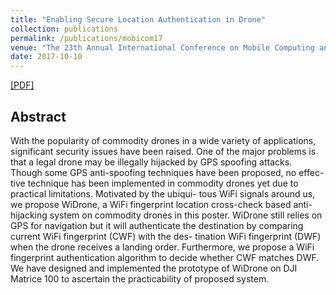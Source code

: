 ```yaml
---
title: "Enabling Secure Location Authentication in Drone"
collection: publications
permalink: /publications/mobicom17
venue: "The 23th Annual International Conference on Mobile Computing and Networking"
date: 2017-10-10
---
```

[[PDF]](https://fxiao.me/files/mobicom17.pdf)

## Abstract
With the popularity of commodity drones in a wide variety of applications, significant security issues have been raised. One of the major problems is that a legal drone may be illegally hijacked by GPS spoofing attacks. Though some GPS anti-spoofing techniques have been proposed, no effec- tive technique has been implemented in commodity drones yet due to practical limitations. Motivated by the ubiqui- tous WiFi signals around us, we propose WiDrone, a WiFi fingerprint location cross-check based anti-hijacking system on commodity drones in this poster. WiDrone still relies on GPS for navigation but it will authenticate the destination by comparing current WiFi fingerprint (CWF) with the des- tination WiFi fingerprint (DWF) when the drone receives a landing order. Furthermore, we propose a WiFi fingerprint authentication algorithm to decide whether CWF matches DWF. We have designed and implemented the prototype of WiDrone on DJI Matrice 100 to ascertain the practicability of proposed system.



